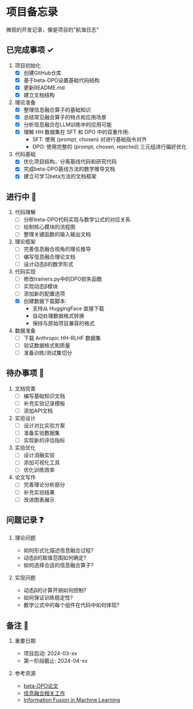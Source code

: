 # 项目备忘录

微观的开发记录，像是项目的"航海日志"

## 已完成事项 ✓

1. 项目初始化
   - [x] 创建GitHub仓库
   - [x] 基于beta-DPO设置基础代码结构
   - [x] 更新README.md
   - [x] 建立文档结构

2. 理论准备
   - [x] 整理信息融合算子的基础知识
   - [x] 总结常见融合算子的特点和应用场景
   - [x] 分析信息融合在LLM训练中的应用可能
   - [x] 理解 HH 数据集在 SFT 和 DPO 中的双重作用:
     * SFT: 使用 (prompt, chosen) 对进行基础指令对齐
     * DPO: 使用完整的 (prompt, chosen, rejected) 三元组进行偏好优化

3. 代码基础
   - [x] 优化项目结构，分离基线代码和研究代码
   - [x] 完成beta-DPO基线方法的数学推导文档
   - [x] 建立可学习beta方法的文档框架

## 进行中 🚧

1. 代码理解
   - [ ] 分析beta-DPO代码实现与数学公式的对应关系
   - [ ] 绘制核心模块的流程图
   - [ ] 整理关键函数的输入输出文档

2. 理论框架
   - [ ] 完善信息融合视角的理论推导
   - [ ] 编写信息融合理论文档
   - [ ] 设计动态β的数学形式

3. 代码实现
   - [ ] 修改trainers.py中的DPO损失函数
   - [ ] 实现动态β模块
   - [ ] 添加新的配置选项
   - [x] 创建数据下载脚本:
     * 支持从 HuggingFace 直接下载
     * 自动处理数据格式转换
     * 保持与原始项目兼容的格式

4. 数据准备
   - [ ] 下载 Anthropic HH-RLHF 数据集
   - [ ] 验证数据格式和质量
   - [ ] 准备训练/测试集切分

## 待办事项 📝

1. 文档完善
   - [ ] 编写基础知识文档
   - [ ] 补充实验记录模板
   - [ ] 添加API文档

2. 实验设计
   - [ ] 设计对比实验方案
   - [ ] 准备实验数据集
   - [ ] 实现新的评估指标

3. 实验优化
   - [ ] 设计消融实验
   - [ ] 添加可视化工具
   - [ ] 优化训练效率

4. 论文写作
   - [ ] 完善理论分析部分
   - [ ] 补充实验结果
   - [ ] 改进图表展示

## 问题记录 ❓

1. 理论问题
   - 如何形式化描述信息融合过程?
   - 动态β的取值范围如何确定?
   - 如何选择合适的信息融合算子?

2. 实现问题
   - 动态β的计算开销如何控制?
   - 如何保证训练稳定性?
   - 数学公式中的每个组件在代码中如何体现?

## 备注 📌

1. 重要日期
   - 项目启动: 2024-03-xx
   - 第一阶段截止: 2024-04-xx

2. 参考资源
   - [beta-DPO论文](https://github.com/junkangwu/beta-DPO)
   - [信息融合相关工作]()
   - [Information Fusion in Machine Learning](https://link.springer.com/book/10.1007/978-3-319-17622-5) 